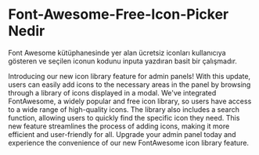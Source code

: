 # Font-Awesome-Free-Icon-Picker Nedir
Font Awesome kütüphanesinde yer alan ücretsiz iconları kullanıcıya gösteren ve seçilen iconun kodunu inputa yazdıran basit bir çalışmadır.

Introducing our new icon library feature for admin panels! With this update, users can easily add icons to the necessary areas in the panel by browsing through a library of icons displayed in a modal. We've integrated FontAwesome, a widely popular and free icon library, so users have access to a wide range of high-quality icons. The library also includes a search function, allowing users to quickly find the specific icon they need. This new feature streamlines the process of adding icons, making it more efficient and user-friendly for all. Upgrade your admin panel today and experience the convenience of our new FontAwesome icon library feature.
